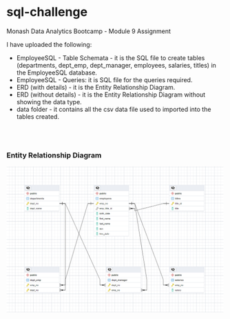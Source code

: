 # sql-challenge
Monash Data Analytics Bootcamp - Module 9 Assignment 

I have uploaded the following:
  - EmployeeSQL - Table Schemata - it is the SQL file to create tables (departments, dept_emp, dept_manager, employees, salaries, titles) in the EmployeeSQL database.
  - EmployeeSQL - Queries:  it is SQL file for the queries required.
  - ERD (with details) - it is the Entity Relationship Diagram.
  - ERD (without details) - it is the Entity Relationship Diagram without showing the data type.
  - data folder - it contains all the csv data file used to imported into the tables created.

<br/><br/>
### Entity Relationship Diagram
![alt text](https://github.com/Roy-Ip/sql-challenge/blob/main/ERD%20(without%20details).png)
